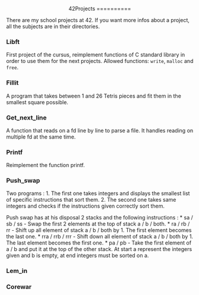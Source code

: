 <p align="center">
42Projects
==========
</p>

There are my school projects at 42.
If you want more infos about a project, all the subjects are in their directories.


### Libft
First project of the cursus, reimplement functions of C standard library in order to use them for the next projects.
Allowed functions: `write`, `malloc` and `free`.

### Fillit
A program that takes between 1 and 26 Tetris pieces and fit them in the smallest square possible.

### Get_next_line
A function that reads on a fd line by line to parse a file. It handles reading on multiple fd at the same time.

### Printf
Reimplement the function printf.

### Push_swap
Two programs :
	1. The first one takes integers and displays the smallest list of specific instructions that sort them.
	2. The second one takes same integers and checks if the instructions given correctly sort them.

Push swap has at his disposal 2 stacks and the following instructions :
	 * sa / sb / ss		- Swap the first 2 elements at the top of stack a / b / both.
	 * ra / rb / rr		- Shift up all element of stack a / b / both by 1. The first element becomes the last one.
	 * rra / rrb / rrr	- Shift down all element of stack a / b / both by 1. The last element becomes the first one.
	 * pa / pb			- Take the first element of a / b and put it at the top of the other stack.
At start a represent the integers given and b is empty, at end integers must be sorted on a.

### Lem_in


### Corewar